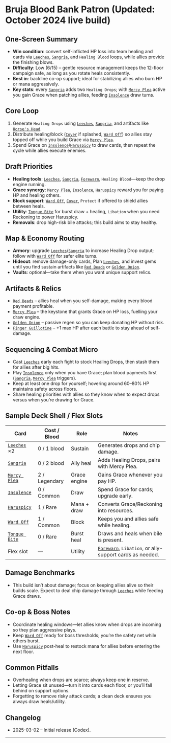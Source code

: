 # Bruja Blood Bank Patron (Updated: October 2024 live build)

## One-Screen Summary
- **Win condition**: convert self-inflicted HP loss into team healing and cards via [`Leeches`][card-leeches], [`Sangria`][card-sangria], and `Healing Blood` loops, while allies provide the finishing blows.
- **Difficulty**: Low (6/15) – gentle resource management keeps the 12-floor campaign safe, as long as you rotate heals consistently.
- **Best in**: backline co-op support; ideal for stabilizing allies who burn HP or mana aggressively.
- **Key stats**: every [`Sangria`][card-sangria] adds two `Healing Drops`; with [`Mercy Plea`][card-mercy-plea] active you gain Grace when patching allies, feeding [`Insolence`][card-insolence] draw turns.

## Core Loop
1. Generate `Healing Drops` using [`Leeches`][card-leeches], [`Sangria`][card-sangria], and artifacts like [`Horse's Head`][card-horses-head].
2. Distribute healing/block ([`Cover`][card-cover] if splashed, [`Ward Off`][card-ward-off]) so allies stay topped off while you build Grace via [`Mercy Plea`][card-mercy-plea].
3. Spend Grace on [`Insolence`][card-insolence]/[`Haruspicy`][card-haruspicy] to draw cards, then repeat the cycle while allies execute enemies.

## Draft Priorities
- **Healing tools**: [`Leeches`][card-leeches], [`Sangria`][card-sangria], [`Forewarn`][card-forewarn], `Healing Blood`—keep the drop engine running.
- **Grace synergy**: [`Mercy Plea`][card-mercy-plea], [`Insolence`][card-insolence], [`Haruspicy`][card-haruspicy] reward you for paying HP and healing others.
- **Block support**: [`Ward Off`][card-ward-off], [`Cover`][card-cover], `Protect` if offered to shield allies between heals.
- **Utility**: [`Tongue Bite`][card-tongue-bite] for burst draw + healing, `Libation` when you need Reckoning to power Haruspicy.
- **Removals**: drop high-risk bile attacks; this build aims to stay healthy.

## Map & Economy Routing
- **Armory**: upgrade [`Leeches`][card-leeches]/[`Sangria`][card-sangria] to increase Healing Drop output; follow with [`Ward Off`][card-ward-off] for safer elite turns.
- **Hideout**: remove damage-only cards, Plan [`Leeches`][card-leeches], and invest gems until you find sustain artifacts like [`Red Beads`][card-red-beads] or [`Golden Onion`][card-golden-onion].
- **Vaults**: optional—take them when you want unique support relics.

## Artifacts & Relics
- [`Red Beads`][card-red-beads] – allies heal when you self-damage, making every blood payment profitable.
- [`Mercy Plea`][card-mercy-plea] – the keystone that grants Grace on HP loss, fuelling your draw engine.
- [`Golden Onion`][card-golden-onion] – passive regen so you can keep donating HP without risk.
- [`Finger Guillotine`][card-finger-guillotine] – +1 max HP after each battle to stay ahead of self-damage.

## Sequencing & Combat Micro
- Cast [`Leeches`][card-leeches] early each fight to stock Healing Drops, then stash them for allies after big hits.
- Play [`Insolence`][card-insolence] only when you have Grace; plan blood payments first ([`Sangria`][card-sangria], [`Mercy Plea`][card-mercy-plea] triggers).
- Keep at least one drop for yourself; hovering around 60–80% HP maintains safety across floors.
- Share healing priorities with allies so they know when to expect drops versus when you’re drawing for Grace.

## Sample Deck Shell / Flex Slots
| Card | Cost / Blood | Role | Notes |
| --- | --- | --- | --- |
| [`Leeches`][card-leeches] ×2 | 0 / 1 blood | Sustain | Generates drops and chip damage. |
| [`Sangria`][card-sangria] | 0 / 2 blood | Ally heal | Adds Healing Drops, pairs with Mercy Plea. |
| [`Mercy Plea`][card-mercy-plea] | 2 / Legendary | Grace engine | Gains Grace whenever you pay HP. |
| [`Insolence`][card-insolence] | 0 / Common | Draw | Spend Grace for cards; upgrade early. |
| [`Haruspicy`][card-haruspicy] | 1 / Rare | Mana + draw | Converts Grace/Reckoning into resources. |
| [`Ward Off`][card-ward-off] | 1 / Common | Block | Keeps you and allies safe while healing. |
| [`Tongue Bite`][card-tongue-bite] | 0 / Rare | Burst heal | Draws and heals when bile is present. |
| Flex slot | — | Utility | [`Forewarn`][card-forewarn], `Libation`, or ally-support cards as needed. |

## Damage Benchmarks
- This build isn’t about damage; focus on keeping allies alive so their builds scale. Expect to deal chip damage through [`Leeches`][card-leeches] while feeding Grace draws.

## Co-op & Boss Notes
- Coordinate healing windows—let allies know when drops are incoming so they plan aggressive plays.
- Keep [`Ward Off`][card-ward-off] ready for boss thresholds; you’re the safety net while others burst.
- Use [`Haruspicy`][card-haruspicy] post-heal to restock mana for allies before entering the next floor.

## Common Pitfalls
- Overhealing when drops are scarce; always keep one in reserve.
- Letting Grace sit unused—turn it into cards each floor, or you’ll fall behind on support options.
- Forgetting to remove risky attack cards; a clean deck ensures you always draw heals/utility.

## Changelog
- 2025-03-02 – Initial release (Codex).

---

[card-leeches]: https://hellcard.fandom.com/wiki/Leeches "Leeches | Hellcard Wiki"
[card-sangria]: https://hellcard.fandom.com/wiki/Sangria "Sangria | Hellcard Wiki"
[card-insolence]: https://hellcard.fandom.com/wiki/Insolence "Insolence | Hellcard Wiki"
[card-mercy-plea]: https://hellcard.fandom.com/wiki/Mercy_Plea "Mercy Plea | Hellcard Wiki"
[card-horses-head]: https://hellcard.fandom.com/wiki/Horse's_Head "Horse's Head | Hellcard Wiki"
[card-haruspicy]: https://hellcard.fandom.com/wiki/Haruspicy "Haruspicy | Hellcard Wiki"
[card-forewarn]: https://hellcard.fandom.com/wiki/Forewarn "Forewarn | Hellcard Wiki"
[card-ward-off]: https://hellcard.fandom.com/wiki/Ward_Off "Ward Off | Hellcard Wiki"
[card-cover]: https://hellcard.fandom.com/wiki/Cover "Cover | Hellcard Wiki"
[card-tongue-bite]: https://hellcard.fandom.com/wiki/Tongue_Bite "Tongue Bite | Hellcard Wiki"
[card-locations]: https://hellcard.fandom.com/wiki/Locations "Locations | Hellcard Wiki"
[card-red-beads]: https://hellcard.fandom.com/wiki/Red_Beads "Red Beads | Hellcard Wiki"
[card-golden-onion]: https://hellcard.fandom.com/wiki/Golden_Onion "Golden Onion | Hellcard Wiki"
[card-finger-guillotine]: https://hellcard.fandom.com/wiki/Finger_Guillotine "Finger Guillotine | Hellcard Wiki"
